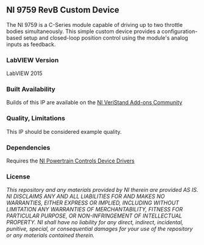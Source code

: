 ## NI 9759 RevB Custom Device ##

The NI 9759 is a C-Series module capable of driving up to two throttle bodies simultaneously.  This simple custom device provides a configuration-based setup and closed-loop position control using the module's analog inputs as feedback.

### LabVIEW Version ###

LabVIEW 2015

### Built Availability ###

Builds of this IP are available on the [NI VeriStand Add-ons Community](https://decibel.ni.com/content/docs/DOC-47002)

### Quality, Limitations ###

This IP should be considered example quality.

### Dependencies ###

Requires the [NI Powertrain Controls Device Drivers](http://www.ni.com/gate/gb/GB_EVALTLKTPOWERTRAINDD/US)

### License ###

*This repository and any materials provided by NI therein are provided AS IS. NI DISCLAIMS ANY AND ALL LIABILITIES FOR AND MAKES NO WARRANTIES, EITHER EXPRESS OR IMPLIED, INCLUDING WITHOUT LIMITATION ANY WARRANTIES OF MERCHANTABILITY, FITNESS FOR  PARTICULAR PURPOSE, OR NON-INFRINGEMENT OF INTELLECTUAL PROPERTY. NI shall have no liability for any direct, indirect, incidental, punitive, special, or consequential damages for your use of the repository or any materials contained therein.*

